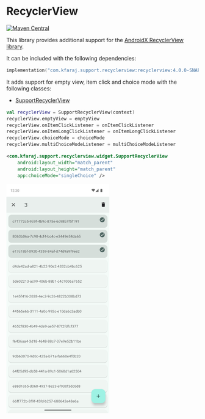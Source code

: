 # RecyclerView

[![Maven Central](https://img.shields.io/maven-central/v/com.kfaraj.support.recyclerview/recyclerview)](https://search.maven.org/artifact/com.kfaraj.support.recyclerview/recyclerview)

This library provides additional support for the
[AndroidX RecyclerView library](https://developer.android.com/jetpack/androidx/releases/recyclerview).

It can be included with the following dependencies:

```kotlin
implementation("com.kfaraj.support.recyclerview:recyclerview:4.0.0-SNAPSHOT")
```

It adds support for empty view, item click and choice mode with the following classes:

- [SupportRecyclerView](recyclerview/src/main/java/com/kfaraj/support/recyclerview/widget/SupportRecyclerView.java)

```kotlin
val recyclerView = SupportRecyclerView(context)
recyclerView.emptyView = emptyView
recyclerView.onItemClickListener = onItemClickListener
recyclerView.onItemLongClickListener = onItemLongClickListener
recyclerView.choiceMode = choiceMode
recyclerView.multiChoiceModeListener = multiChoiceModeListener
```

```xml
<com.kfaraj.support.recyclerview.widget.SupportRecyclerView
    android:layout_width="match_parent"
    android:layout_height="match_parent"
    app:choiceMode="singleChoice" />
```

![RecyclerView sample app](screenshots/recyclerview.webp)
